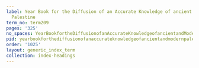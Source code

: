```yaml
---
label: Year Book for the Diffusion of an Accurate Knowledge of ancient and Modern
  Palestine
term_no: term209
pages: '325'
no_spaces: YearBookfortheDiffusionofanAccurateKnowledgeofancientandModernPalestine
pid: yearbookforthediffusionofanaccurateknowledgeofancientandmodernpalestine
order: '1025'
layout: generic_index_term
collection: index-headings
---
```

